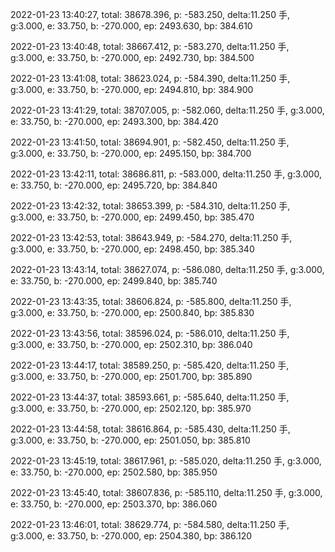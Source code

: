 2022-01-23 13:40:27, total: 38678.396, p: -583.250, delta:11.250 手, g:3.000, e: 33.750, b: -270.000, ep: 2493.630, bp: 384.610

2022-01-23 13:40:48, total: 38667.412, p: -583.270, delta:11.250 手, g:3.000, e: 33.750, b: -270.000, ep: 2492.730, bp: 384.500

2022-01-23 13:41:08, total: 38623.024, p: -584.390, delta:11.250 手, g:3.000, e: 33.750, b: -270.000, ep: 2494.810, bp: 384.900

2022-01-23 13:41:29, total: 38707.005, p: -582.060, delta:11.250 手, g:3.000, e: 33.750, b: -270.000, ep: 2493.300, bp: 384.420

2022-01-23 13:41:50, total: 38694.901, p: -582.450, delta:11.250 手, g:3.000, e: 33.750, b: -270.000, ep: 2495.150, bp: 384.700

2022-01-23 13:42:11, total: 38686.811, p: -583.000, delta:11.250 手, g:3.000, e: 33.750, b: -270.000, ep: 2495.720, bp: 384.840

2022-01-23 13:42:32, total: 38653.399, p: -584.310, delta:11.250 手, g:3.000, e: 33.750, b: -270.000, ep: 2499.450, bp: 385.470

2022-01-23 13:42:53, total: 38643.949, p: -584.270, delta:11.250 手, g:3.000, e: 33.750, b: -270.000, ep: 2498.450, bp: 385.340

2022-01-23 13:43:14, total: 38627.074, p: -586.080, delta:11.250 手, g:3.000, e: 33.750, b: -270.000, ep: 2499.840, bp: 385.740

2022-01-23 13:43:35, total: 38606.824, p: -585.800, delta:11.250 手, g:3.000, e: 33.750, b: -270.000, ep: 2500.840, bp: 385.830

2022-01-23 13:43:56, total: 38596.024, p: -586.010, delta:11.250 手, g:3.000, e: 33.750, b: -270.000, ep: 2502.310, bp: 386.040

2022-01-23 13:44:17, total: 38589.250, p: -585.420, delta:11.250 手, g:3.000, e: 33.750, b: -270.000, ep: 2501.700, bp: 385.890

2022-01-23 13:44:37, total: 38593.661, p: -585.640, delta:11.250 手, g:3.000, e: 33.750, b: -270.000, ep: 2502.120, bp: 385.970

2022-01-23 13:44:58, total: 38616.864, p: -585.430, delta:11.250 手, g:3.000, e: 33.750, b: -270.000, ep: 2501.050, bp: 385.810

2022-01-23 13:45:19, total: 38617.961, p: -585.020, delta:11.250 手, g:3.000, e: 33.750, b: -270.000, ep: 2502.580, bp: 385.950

2022-01-23 13:45:40, total: 38607.836, p: -585.110, delta:11.250 手, g:3.000, e: 33.750, b: -270.000, ep: 2503.370, bp: 386.060

2022-01-23 13:46:01, total: 38629.774, p: -584.580, delta:11.250 手, g:3.000, e: 33.750, b: -270.000, ep: 2504.380, bp: 386.120